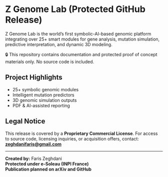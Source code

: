 # Z Genome Lab (Protected GitHub Release)

Z Genome Lab is the world’s first symbolic-AI-based genomic platform integrating over 25+ smart modules for gene analysis, mutation simulation, predictive interpretation, and dynamic 3D modeling.


🔒 This repository contains documentation and protected proof of concept materials only. No source code is included.

## Project Highlights
- 25+ symbolic genomic modules
- Intelligent mutation predictors
- 3D genomic simulation outputs
- PDF & AI-assisted reporting

## Legal Notice
This release is covered by a **Proprietary Commercial License**.
For access to source code, licensing inquiries, or acquisition offers, contact: **zeghdanifaris@gmail.com**

---

**Created by:** Faris Zeghdani  
**Protected under e-Soleau (INPI France)**  
**Publication planned on arXiv and GitHub**

